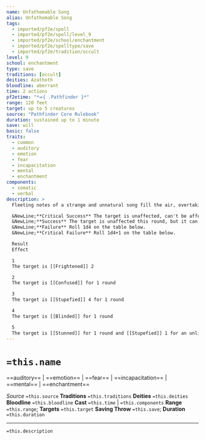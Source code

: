 ```yaml
---
name: Unfathomable Song
alias: Unfathomable Song
tags:
  - imported/pf2e/spell
  - imported/pf2e/spell/level_9
  - imported/pf2e/school/enchantment
  - imported/pf2e/spelltype/save
  - imported/pf2e/tradition/occult
level: 9
school: enchantment
type: save
traditions: [occult]
deities: Azathoth
bloodline: aberrant
time: 2 actions
pf2etime: "*⬺{ .Pathfinder }*"
range: 120 feet
target: up to 5 creatures
source: "Pathfinder Core Rulebook"
duration: sustained up to 1 minute
save: will
basic: false
traits:
  - common
  - auditory
  - emotion
  - fear
  - incapacitation
  - mental
  - enchantment
components:
  - somatic
  - verbal
description: >
  Fleeting notes of a strange and unnatural song fill the air, overtaking the mind. Each target must attempt a Will save when you cast the spell, and again the first time you Sustain this Spell each round. A creature needs to attempt only one save against the song each round, and you have to keep the same targets when you Sustain the Spell.

  &NewLine;**Critical Success** The target is unaffected, can't be affected on subsequent rounds, and is temporarily immune for 1 minute.
  &NewLine;**Success** The target is unaffected this round, but it can be affected on subsequent rounds.
  &NewLine;**Failure** Roll 1d4 on the table below.
  &NewLine;**Critical Failure** Roll 1d4+1 on the table below.

  Result
  Effect

  1
  The target is [[Frightened]] 2

  2
  The target is [[Confused]] for 1 round

  3
  The target is [[Stupefied]] 4 for 1 round

  4
  The target is [[Blinded]] for 1 round

  5
  The target is [[Stunned]] for 1 round and [[Stupefied]] 1 for an unlimited duration
---
```

# `=this.name`
==auditory== | ==emotion== | ==fear== | ==incapacitation== | ==mental== | ==enchantment==

*Source* `=this.source`
**Traditions** `=this.traditions`
**Deities** `=this.deities`
**Bloodline** `=this.bloodline`
**Cast** `=this.time` | `=this.components`
**Range** `=this.range`; **Targets** `=this.target`
**Saving Throw** `=this.save`; **Duration** `=this.duration`

***
`=this.description`